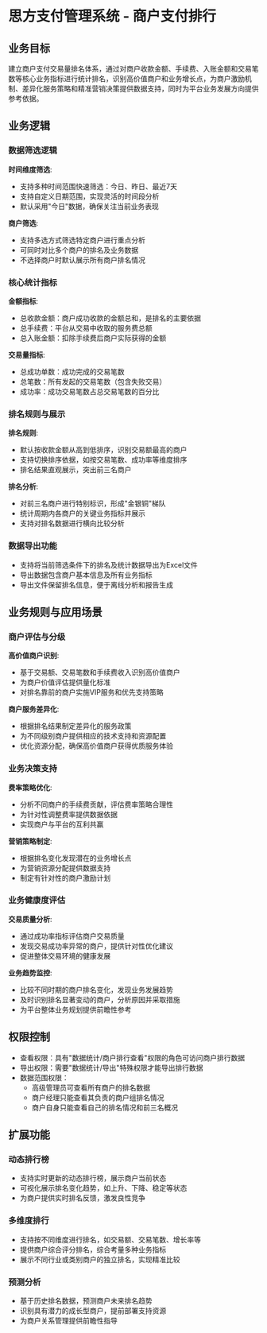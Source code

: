 # 思方支付管理系统 - 商户支付排行

## 业务目标

建立商户支付交易量排名体系，通过对商户收款金额、手续费、入账金额和交易笔数等核心业务指标进行统计排名，识别高价值商户和业务增长点，为商户激励机制、差异化服务策略和精准营销决策提供数据支持，同时为平台业务发展方向提供参考依据。

## 业务逻辑

### 数据筛选逻辑

**时间维度筛选**:
- 支持多种时间范围快速筛选：今日、昨日、最近7天
- 支持自定义日期范围，实现灵活的时间段分析
- 默认采用"今日"数据，确保关注当前业务表现

**商户筛选**:
- 支持多选方式筛选特定商户进行重点分析
- 可同时对比多个商户的排名及业务数据
- 不选择商户时默认展示所有商户排名情况

### 核心统计指标

**金额指标**:
- 总收款金额：商户成功收款的金额总和，是排名的主要依据
- 总手续费：平台从交易中收取的服务费总额
- 总入账金额：扣除手续费后商户实际获得的金额

**交易量指标**:
- 总成功单数：成功完成的交易笔数
- 总笔数：所有发起的交易笔数（包含失败交易）
- 成功率：成功交易笔数占总交易笔数的百分比

### 排名规则与展示

**排名规则**:
- 默认按收款金额从高到低排序，识别交易额最高的商户
- 支持切换排序依据，如按交易笔数、成功率等维度排序
- 排名结果直观展示，突出前三名商户

**排名分析**:
- 对前三名商户进行特别标识，形成"金银铜"梯队
- 统计周期内各商户的关键业务指标并展示
- 支持对排名数据进行横向比较分析

### 数据导出功能

- 支持将当前筛选条件下的排名及统计数据导出为Excel文件
- 导出数据包含商户基本信息及所有业务指标
- 导出文件保留排名信息，便于离线分析和报告生成

## 业务规则与应用场景

### 商户评估与分级

**高价值商户识别**:
- 基于交易额、交易笔数和手续费收入识别高价值商户
- 为商户价值评估提供量化标准
- 对排名靠前的商户实施VIP服务和优先支持策略

**商户服务差异化**:
- 根据排名结果制定差异化的服务政策
- 为不同级别商户提供相应的技术支持和资源配置
- 优化资源分配，确保高价值商户获得优质服务体验

### 业务决策支持

**费率策略优化**:
- 分析不同商户的手续费贡献，评估费率策略合理性
- 为针对性调整费率提供数据依据
- 实现商户与平台的互利共赢

**营销策略制定**:
- 根据排名变化发现潜在的业务增长点
- 为营销资源分配提供数据支持
- 制定有针对性的商户激励计划

### 业务健康度评估

**交易质量分析**:
- 通过成功率指标评估商户交易质量
- 发现交易成功率异常的商户，提供针对性优化建议
- 促进整体交易环境的健康发展

**业务趋势监控**:
- 比较不同时期的商户排名变化，发现业务发展趋势
- 及时识别排名显著变动的商户，分析原因并采取措施
- 为平台整体业务规划提供前瞻性参考

## 权限控制

- 查看权限：具有"数据统计/商户排行查看"权限的角色可访问商户排行数据
- 导出权限：需要"数据统计/导出"特殊权限才能导出排行数据
- 数据范围权限：
  - 高级管理员可查看所有商户的排名数据
  - 商户经理只能查看其负责的商户组排名情况
  - 商户自身只能查看自己的排名情况和前三名概况

## 扩展功能

### 动态排行榜

- 支持实时更新的动态排行榜，展示商户当前状态
- 可视化展示排名变化趋势，如上升、下降、稳定等状态
- 为商户提供实时排名反馈，激发良性竞争

### 多维度排行

- 支持按不同维度进行排名，如交易额、交易笔数、增长率等
- 提供商户综合评分排名，综合考量多种业务指标
- 展示不同行业或类别商户的独立排名，实现精准比较

### 预测分析

- 基于历史排名数据，预测商户未来排名趋势
- 识别具有潜力的成长型商户，提前部署支持资源
- 为商户关系管理提供前瞻性指导 